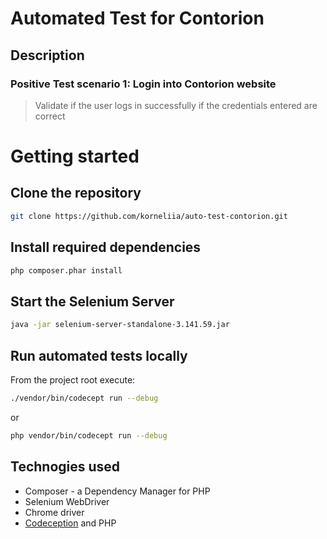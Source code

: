 # Automated Test for Contorion 

## Description

### Positive Test scenario 1: Login into Contorion website

> Validate if the user logs in successfully if the credentials entered are correct


# Getting started

## Clone the repository

```bash
git clone https://github.com/korneliia/auto-test-contorion.git
```

## Install required dependencies

```bash
php composer.phar install
```

## Start the Selenium Server

```bash
java -jar selenium-server-standalone-3.141.59.jar
```

## Run automated tests locally

From the project root execute:

```bash
./vendor/bin/codecept run --debug
```

or

```bash
php vendor/bin/codecept run --debug
```

## Technogies used
- Composer - a Dependency Manager for PHP
- Selenium WebDriver
- Chrome driver
- [Codeception](https://codeception.com/) and PHP